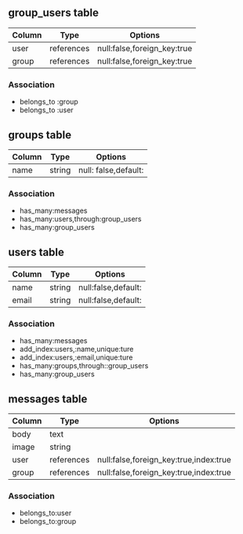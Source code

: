 ## group_users table

|Column|Type|Options|
|------|----|-------|
|user|references|null:false,foreign_key:true|
|group|references|null:false,foreign_key:true|

### Association
- belongs_to :group
- belongs_to :user

## groups table

|Column|Type|Options|
|------|----|-------|
|name|string|null: false,default:|

### Association
- has_many:messages
- has_many:users,through:group_users
- has_many:group_users

## users table

|Column|Type|Options|
|------|----|-------|
|name|string|null:false,default:|
|email|string|null:false,default:|

### Association
- has_many:messages
- add_index:users,:name,unique:ture
- add_index:users,:email,unique:ture
- has_many:groups,through::group_users
- has_many:group_users

## messages table

|Column|Type|Options|
|------|----|-------|
|body|text| |
|image|string| |
|user|references|null:false,foreign_key:true,index:true|
|group|references|null:false,foreign_key:true,index:true|

### Association
- belongs_to:user
- belongs_to:group
